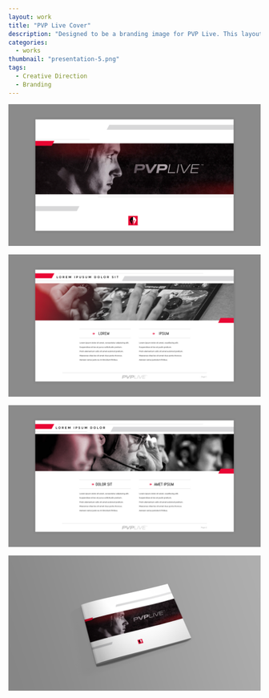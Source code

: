 ```yaml
---
layout: work
title: "PVP Live Cover"
description: "Designed to be a branding image for PVP Live. This layout will be used for catalog covers, presentations, signage and web. It’s purpose is to convey the competitive and fierceness qualities in Esports. The copy has been converted to lorem ipsum to protect it's contents."
categories:
  - works
thumbnail: "presentation-5.png"
tags:
  - Creative Direction
  - Branding
---
```


![](/img/presentation-5.png)

![](/img/presentation-3.jpg)

![](/img/presentation-4.jpg)

![](/img/presentation-2.png)
